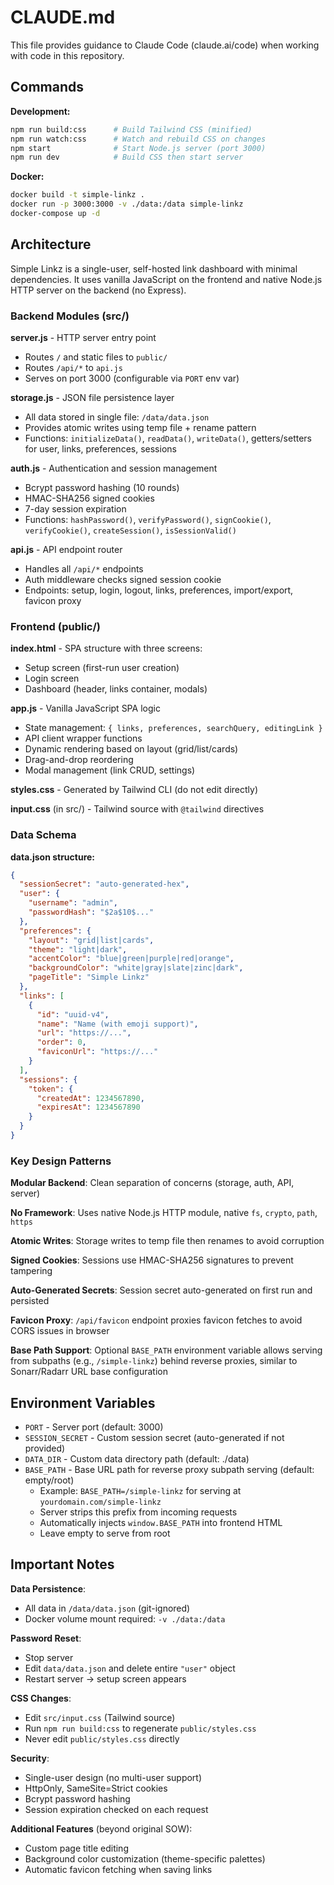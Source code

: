 # CLAUDE.md

This file provides guidance to Claude Code (claude.ai/code) when working with code in this repository.

## Commands

**Development:**
```bash
npm run build:css      # Build Tailwind CSS (minified)
npm run watch:css      # Watch and rebuild CSS on changes
npm start              # Start Node.js server (port 3000)
npm run dev            # Build CSS then start server
```

**Docker:**
```bash
docker build -t simple-linkz .
docker run -p 3000:3000 -v ./data:/data simple-linkz
docker-compose up -d
```

## Architecture

Simple Linkz is a single-user, self-hosted link dashboard with minimal dependencies. It uses vanilla JavaScript on the frontend and native Node.js HTTP server on the backend (no Express).

### Backend Modules (src/)

**server.js** - HTTP server entry point
- Routes `/` and static files to `public/`
- Routes `/api/*` to `api.js`
- Serves on port 3000 (configurable via `PORT` env var)

**storage.js** - JSON file persistence layer
- All data stored in single file: `/data/data.json`
- Provides atomic writes using temp file + rename pattern
- Functions: `initializeData()`, `readData()`, `writeData()`, getters/setters for user, links, preferences, sessions

**auth.js** - Authentication and session management
- Bcrypt password hashing (10 rounds)
- HMAC-SHA256 signed cookies
- 7-day session expiration
- Functions: `hashPassword()`, `verifyPassword()`, `signCookie()`, `verifyCookie()`, `createSession()`, `isSessionValid()`

**api.js** - API endpoint router
- Handles all `/api/*` endpoints
- Auth middleware checks signed session cookie
- Endpoints: setup, login, logout, links, preferences, import/export, favicon proxy

### Frontend (public/)

**index.html** - SPA structure with three screens:
- Setup screen (first-run user creation)
- Login screen
- Dashboard (header, links container, modals)

**app.js** - Vanilla JavaScript SPA logic
- State management: `{ links, preferences, searchQuery, editingLink }`
- API client wrapper functions
- Dynamic rendering based on layout (grid/list/cards)
- Drag-and-drop reordering
- Modal management (link CRUD, settings)

**styles.css** - Generated by Tailwind CLI (do not edit directly)

**input.css** (in src/) - Tailwind source with `@tailwind` directives

### Data Schema

**data.json structure:**
```json
{
  "sessionSecret": "auto-generated-hex",
  "user": {
    "username": "admin",
    "passwordHash": "$2a$10$..."
  },
  "preferences": {
    "layout": "grid|list|cards",
    "theme": "light|dark",
    "accentColor": "blue|green|purple|red|orange",
    "backgroundColor": "white|gray|slate|zinc|dark",
    "pageTitle": "Simple Linkz"
  },
  "links": [
    {
      "id": "uuid-v4",
      "name": "Name (with emoji support)",
      "url": "https://...",
      "order": 0,
      "faviconUrl": "https://..."
    }
  ],
  "sessions": {
    "token": {
      "createdAt": 1234567890,
      "expiresAt": 1234567890
    }
  }
}
```

### Key Design Patterns

**Modular Backend**: Clean separation of concerns (storage, auth, API, server)

**No Framework**: Uses native Node.js HTTP module, native `fs`, `crypto`, `path`, `https`

**Atomic Writes**: Storage writes to temp file then renames to avoid corruption

**Signed Cookies**: Sessions use HMAC-SHA256 signatures to prevent tampering

**Auto-Generated Secrets**: Session secret auto-generated on first run and persisted

**Favicon Proxy**: `/api/favicon` endpoint proxies favicon fetches to avoid CORS issues in browser

**Base Path Support**: Optional `BASE_PATH` environment variable allows serving from subpaths (e.g., `/simple-linkz`) behind reverse proxies, similar to Sonarr/Radarr URL base configuration

## Environment Variables

- `PORT` - Server port (default: 3000)
- `SESSION_SECRET` - Custom session secret (auto-generated if not provided)
- `DATA_DIR` - Custom data directory path (default: ./data)
- `BASE_PATH` - Base URL path for reverse proxy subpath serving (default: empty/root)
  - Example: `BASE_PATH=/simple-linkz` for serving at `yourdomain.com/simple-linkz`
  - Server strips this prefix from incoming requests
  - Automatically injects `window.BASE_PATH` into frontend HTML
  - Leave empty to serve from root

## Important Notes

**Data Persistence**:
- All data in `/data/data.json` (git-ignored)
- Docker volume mount required: `-v ./data:/data`

**Password Reset**:
- Stop server
- Edit `data/data.json` and delete entire `"user"` object
- Restart server → setup screen appears

**CSS Changes**:
- Edit `src/input.css` (Tailwind source)
- Run `npm run build:css` to regenerate `public/styles.css`
- Never edit `public/styles.css` directly

**Security**:
- Single-user design (no multi-user support)
- HttpOnly, SameSite=Strict cookies
- Bcrypt password hashing
- Session expiration checked on each request

**Additional Features** (beyond original SOW):
- Custom page title editing
- Background color customization (theme-specific palettes)
- Automatic favicon fetching when saving links
